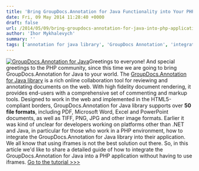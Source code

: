 ```yaml
---
title: 'Bring GroupDocs.Annotation for Java Functionality into Your PHP Application'
date: Fri, 09 May 2014 11:28:40 +0000
draft: false
url: /2014/05/09/bring-groupdocs-annotation-for-java-into-php-application/
author: 'Ihor Mykhalevych'
summary: ''
tags: ['annotation for java library', 'GroupDocs Annotation', 'integration into a php application', 'zArchive']
---
```


[![](https://blog.groupdocs.com/wp-content/uploads/sites/4/2014/04/GD_ANT_JavaIcon_1141.png "GroupDocs.Annotation for Java")](http://groupdocs.com/java/document-annotation-library)Greetings to everyone! And special greetings to the PHP community, since this time we are going to bring GroupDocs.Annotation for Java to your world. The [GroupDocs.Annotation for Java library](http://groupdocs.com/java/document-annotation-library) is a rich online collaboration tool for reviewing and annotating documents on the web. With high fidelity document rendering, it provides end-users with a comprehensive set of commenting and markup tools. Designed to work in the web and implemented in the HTML5-compliant borders, GroupDocs.Annotation for Java library supports over **50 file formats**, including PDF, Microsoft Word, Excel and PowerPoint documents, as well as TIFF, PNG, JPG and other image formats. Earlier it was kind of unclear for developers working on platforms other than .NET and Java, in particular for those who work in a PHP environment, how to integrate the GroupDocs.Annotation for Java library into their application. We all know that using iframes is not the best solution out there. So, in this article we'd like to share a detailed guide of how to integrate the GroupDocs.Annotation for Java into a PHP application without having to use iframes. [Go to the tutorial >>>](http://groupdocs.com/docs/display/annotationjava/How+to+Integrate+the+GroupDocs.Annotation+for+Java+Library+into+Your+PHP+Web+App)





